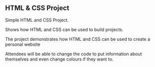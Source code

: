## HTML & CSS Project


Simple HTML and CSS Project. 

Shows how HTML and CSS can be used to build projects.

The project demonstrates how HTML and CSS can be used to create a personal website


Attendees will be able to change the code to put information about themselves and
even change colours if they want to. 
